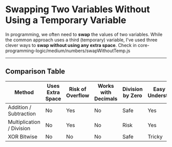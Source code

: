 # Swapping Two Variables Without Using a Temporary Variable

In programming, we often need to **swap** the values of two variables. While the common approach uses a third (temporary) variable, I've used three clever ways to **swap without using any extra space**. Check in core-programming-logic/medium/numbers/swapWithoutTemp.js

---

## Comparison Table

| Method                  | Uses Extra Space | Risk of Overflow | Works with Decimals | Division by Zero | Easy to Understand |
|-------------------------|------------------|------------------|---------------------|------------------|---------------------|
| Addition / Subtraction  |  No            |  Yes           |  No               |  Safe          |  Yes              |
| Multiplication / Division |  No          |  Yes           |  No               |  Risk          |  Yes              |
| XOR Bitwise             |  No            |  No            |  No               |  Safe          |  Tricky           |
